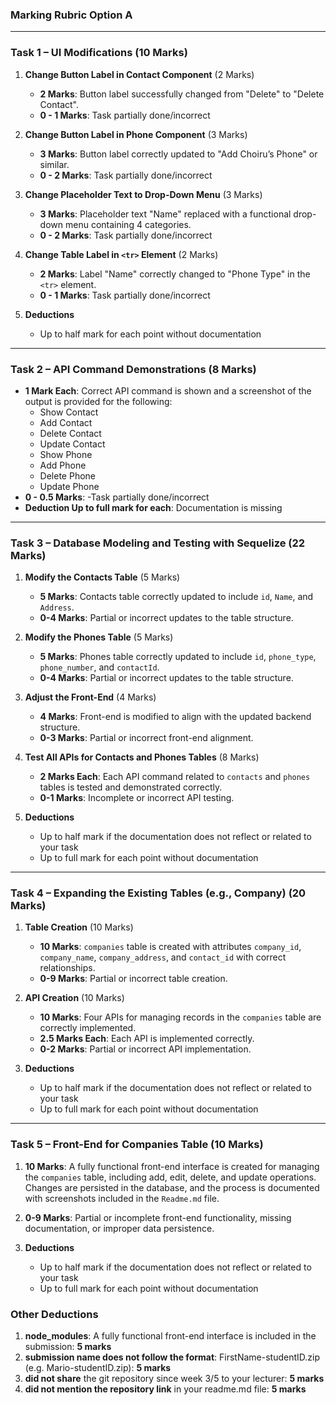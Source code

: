 ### Marking Rubric Option A

---

### **Task 1 – UI Modifications** (10 Marks)
1. **Change Button Label in Contact Component** (2 Marks)
    - **2 Marks**: Button label successfully changed from "Delete" to "Delete Contact".
    - **0 - 1 Marks**: Task partially done/incorrect

2. **Change Button Label in Phone Component** (3 Marks)
    - **3 Marks**: Button label correctly updated to "Add Choiru’s Phone" or similar.
    - **0 - 2 Marks**: Task partially done/incorrect
3. **Change Placeholder Text to Drop-Down Menu** (3 Marks)
    - **3 Marks**: Placeholder text "Name" replaced with a functional drop-down menu containing 4 categories.
    - **0 - 2 Marks**: Task partially done/incorrect
4. **Change Table Label in `<tr>` Element** (2 Marks)
    - **2 Marks**: Label "Name" correctly changed to "Phone Type" in the `<tr>` element.
    - **0 - 1 Marks**: Task partially done/incorrect

5. **Deductions**
    - Up to half mark for each point without documentation

---

### **Task 2 – API Command Demonstrations** (8 Marks)
- **1 Mark Each**: Correct API command is shown and a screenshot of the output is provided for the following:
    - Show Contact
    - Add Contact
    - Delete Contact
    - Update Contact
    - Show Phone
    - Add Phone
    - Delete Phone
    - Update Phone
- **0 - 0.5 Marks**: -Task partially done/incorrect
- **Deduction Up to full mark for each**: Documentation is missing

---

### **Task 3 – Database Modeling and Testing with Sequelize** (22 Marks)
1. **Modify the Contacts Table** (5 Marks)
    - **5 Marks**: Contacts table correctly updated to include `id`, `Name`, and `Address`.
    - **0-4 Marks**: Partial or incorrect updates to the table structure.


2. **Modify the Phones Table** (5 Marks)
    - **5 Marks**: Phones table correctly updated to include `id`, `phone_type`, `phone_number`, and `contactId`.
    - **0-4 Marks**: Partial or incorrect updates to the table structure.

3. **Adjust the Front-End** (4 Marks)
    - **4 Marks**: Front-end is modified to align with the updated backend structure.
    - **0-3 Marks**: Partial or incorrect front-end alignment.

4. **Test All APIs for Contacts and Phones Tables** (8 Marks)
    - **2 Marks Each**: Each API command related to `contacts` and `phones` tables is tested and demonstrated correctly.
    - **0-1 Marks**: Incomplete or incorrect API testing.

5. **Deductions**
    - Up to half mark if the documentation does not reflect or related to your task
    - Up to full mark for each point without documentation

---

### **Task 4 – Expanding the Existing Tables (e.g., Company)** (20 Marks)
1. **Table Creation** (10 Marks)
    - **10 Marks**: `companies` table is created with attributes `company_id`, `company_name`, `company_address`, and `contact_id` with correct relationships.
    - **0-9 Marks**: Partial or incorrect table creation.

2. **API Creation** (10 Marks)
    - **10 Marks**: Four APIs for managing records in the `companies` table are correctly implemented.
    - **2.5 Marks Each**: Each API is implemented correctly.
    - **0-2 Marks**: Partial or incorrect API implementation.

3. **Deductions**
    - Up to half mark if the documentation does not reflect or related to your task
    - Up to full mark for each point without documentation
---

### **Task 5 – Front-End for Companies Table** (10 Marks)
1. **10 Marks**: A fully functional front-end interface is created for managing the `companies` table, including add, edit, delete, and update operations. Changes are persisted in the database, and the process is documented with screenshots included in the `Readme.md` file.
2. **0-9 Marks**: Partial or incomplete front-end functionality, missing documentation, or improper data persistence.

3. **Deductions**
   - Up to half mark if the documentation does not reflect or related to your task
   - Up to full mark for each point without documentation

### **Other Deductions**
1. **node_modules**: A fully functional front-end interface is included in the submission: **5 marks**
2. **submission name does not follow the format**: FirstName-studentID.zip (e.g. Mario-studentID.zip): **5 marks**
3. **did not share** the git repository since week 3/5 to your lecturer: **5 marks**
4. **did not mention the repository link** in your readme.md file: **5 marks**
